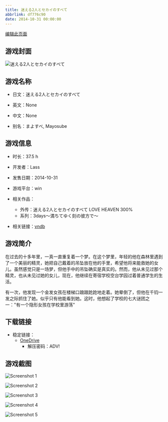 ```yaml
---
title: 迷える2人とセカイのすべて
abbrlink: df776c90
date: 2014-10-31 00:00:00
---
```

[编辑此页面](https://github.com/ACG-3/ADV3-source/blob/main/source/_posts/games/%E8%BF%B7%E3%81%88%E3%82%8B2%E4%BA%BA%E3%81%A8%E3%82%BB%E3%82%AB%E3%82%A4%E3%81%AE%E3%81%99%E3%81%B9%E3%81%A6.md)

## 游戏封面

![迷える2人とセカイのすべて](https://pan.timero.xyz/onedrive/img_lib_001/%E8%BF%B7%E3%81%88%E3%82%8B2%E4%BA%BA%E3%81%A8%E3%82%BB%E3%82%AB%E3%82%A4%E3%81%AE%E3%81%99%E3%81%B9%E3%81%A6_cover.avif)


## 游戏名称

- 日文：迷える2人とセカイのすべて
- 英文：None
- 中文：None

- 别名：まよすべ, Mayosube


## 游戏信息

- 时长：37.5 h
- 开发者：Lass
- 发售日期：2014-10-31
- 游戏平台：win
- 相关作品：
   - 外传：迷える2人とセカイのすべて LOVE HEAVEN 300%
   - 系列：3days～満ちてゆく刻の彼方で～

- 相关链接：[vndb](https://vndb.org/v14523)


## 游戏简介

在过去的十多年里，一真一直重复着一个梦。在这个梦里，年轻的他在森林里遇到了一个美丽的精灵，她把自己戴着的吊坠放在他的手里，希望他将来能救她的女儿。虽然感觉只是一场梦，但他手中的吊坠确实是真实的。然而，他从未见过那个精灵，也从未见过她的女儿，现在，他继续在寄宿学校空台学园过着普通学生的生活。

有一次，他发现一个金发女孩在楼梯口踉踉跄跄地走着。她晕倒了，但他在千钧一发之际抓住了她。似乎只有他能看到她。这时，他想起了学校的七大谜团之一："有一个隐形女孩在学校里游荡"




## 下载链接

- 稳定链接：
    - [OneDrive](https://pan.timero.xyz/onedrive/adv_lib_001/%E8%BF%B7%E3%81%88%E3%82%8B2%E4%BA%BA%E3%81%A8%E3%82%BB%E3%82%AB%E3%82%A4%E3%81%AE%E3%81%99%E3%81%B9%E3%81%A6)
        - 解压密码：ADV!



## 游戏截图


![Screenshot 1](https://pan.timero.xyz/onedrive/img_lib_001/%E8%BF%B7%E3%81%88%E3%82%8B2%E4%BA%BA%E3%81%A8%E3%82%BB%E3%82%AB%E3%82%A4%E3%81%AE%E3%81%99%E3%81%B9%E3%81%A6_Screenshot_1.avif)

![Screenshot 2](https://pan.timero.xyz/onedrive/img_lib_001/%E8%BF%B7%E3%81%88%E3%82%8B2%E4%BA%BA%E3%81%A8%E3%82%BB%E3%82%AB%E3%82%A4%E3%81%AE%E3%81%99%E3%81%B9%E3%81%A6_Screenshot_2.avif)

![Screenshot 3](https://pan.timero.xyz/onedrive/img_lib_001/%E8%BF%B7%E3%81%88%E3%82%8B2%E4%BA%BA%E3%81%A8%E3%82%BB%E3%82%AB%E3%82%A4%E3%81%AE%E3%81%99%E3%81%B9%E3%81%A6_Screenshot_3.avif)

![Screenshot 4](https://pan.timero.xyz/onedrive/img_lib_001/%E8%BF%B7%E3%81%88%E3%82%8B2%E4%BA%BA%E3%81%A8%E3%82%BB%E3%82%AB%E3%82%A4%E3%81%AE%E3%81%99%E3%81%B9%E3%81%A6_Screenshot_4.avif)

![Screenshot 5](https://pan.timero.xyz/onedrive/img_lib_001/%E8%BF%B7%E3%81%88%E3%82%8B2%E4%BA%BA%E3%81%A8%E3%82%BB%E3%82%AB%E3%82%A4%E3%81%AE%E3%81%99%E3%81%B9%E3%81%A6_Screenshot_5.avif)

